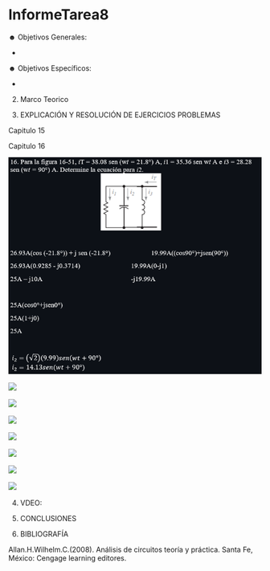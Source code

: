 # InformeTarea8

☻ Objetivos Generales:

*

☻ Objetivos Específicos:

*

2. Marco Teorico 




3. EXPLICACIÓN Y RESOLUCIÓN DE EJERCICIOS PROBLEMAS

Capitulo 15



Capitulo 16

![](Img/1..PNG)

![](Img/13,15.PNG)

![](Img/17.PNG)

![](Img/1.1.png)

![](Img/1.2.png)

![](Img/1.3.png)

![](Img/1.4.png)

![](Img/1.5.png)

4. VDEO:



5. CONCLUSIONES



6. BIBLIOGRAFÍA

Allan.H.Wilhelm.C.(2008). Análisis de circuitos teoría y práctica. Santa Fe, México: Cengage learning editores.
